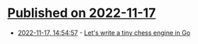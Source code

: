 # [Published on 2022-11-17](index.md)

* [2022-11-17, 14:54:57](https://lobste.rs/s/y6dcv8/let_s_write_tiny_chess_engine_go) - [Let's write a tiny chess engine in Go](https://zserge.com/posts/carnatus/)
